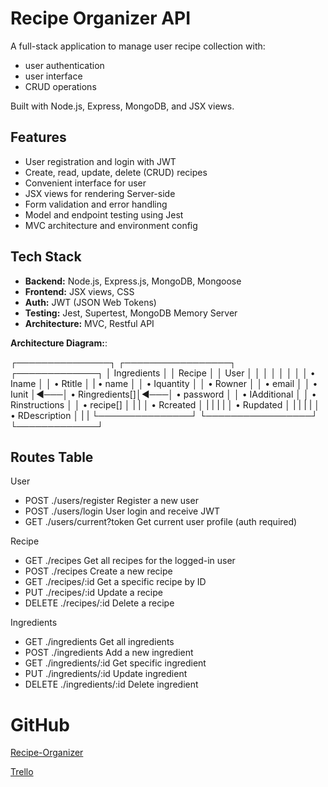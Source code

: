 # Recipe Organizer API

A full-stack application to manage user recipe collection with:

- user authentication 
- user interface
- CRUD operations

Built with Node.js, Express, MongoDB, and JSX views.

## Features

- User registration and login with JWT
- Create, read, update, delete (CRUD) recipes
- Convenient interface for user
- JSX views for rendering Server-side
- Form validation and error handling
- Model and endpoint testing using Jest
- MVC architecture and environment config

## Tech Stack

- **Backend:** Node.js, Express.js, MongoDB, Mongoose
- **Frontend:** JSX views, CSS
- **Auth:** JWT (JSON Web Tokens)
- **Testing:** Jest, Supertest, MongoDB Memory Server
- **Architecture:** MVC, Restful API


**Architecture Diagram:**:

┌───────────────┐    ┌─────────────────┐    ┌─────────────┐
│ Ingredients   │    │   Recipe        │    │    User     │
│               │    │                 │    │             │
│ • Iname       │    │ • Rtitle        │    | • name      │
│ • Iquantity   │    │ • Rowner        │    │ • email     │
│ • Iunit       │◄───│ • Ringredients[]│◄───│ • password  │
│ • IAdditional │    │ • Rinstructions │    │ • recipe[]  │
|               |    │ • Rcreated      │    |             |
|               |    │ • Rupdated      │    |             |
|               |    │ • RDescription  │    |             |
└───────────────┘    └─────────────────┘    └─────────────┘

## Routes Table

User

- POST	./users/register	    Register a new user
- POST	./users/login	        User login and receive JWT
- GET	./users/current?token	Get current user profile (auth required)

Recipe

- GET	    ./recipes	    Get all recipes for the logged-in user
- POST  	./recipes	    Create a new recipe
- GET	    ./recipes/:id	Get a specific recipe by ID
- PUT	    ./recipes/:id	Update a recipe
- DELETE	./recipes/:id	Delete a recipe

Ingredients

- GET 	    ./ingredients	    Get all ingredients
- POST	    ./ingredients	    Add a new ingredient
- GET	    ./ingredients/:id	Get specific ingredient
- PUT	    ./ingredients/:id	Update ingredient
- DELETE	./ingredients/:id	Delete ingredient

# GitHub
[Recipe-Organizer](https://github.com/Blu3Mu51c/Recipe-Organizer)

[Trello](https://trello.com/invite/b/688b0f0c5e3b4a57d97d8a5a/ATTIf53947960d97e8289c7aa13f0fc4d1d919E2ADC6/recipe-organizer)